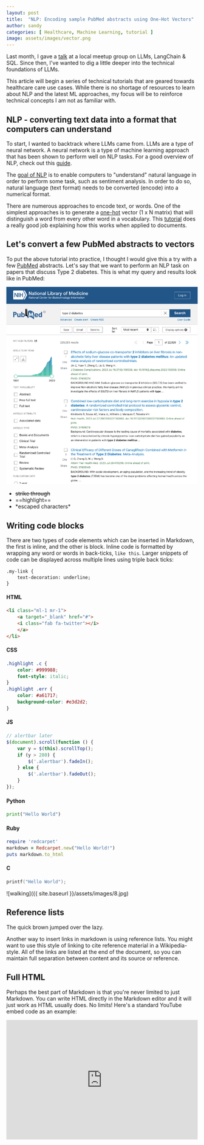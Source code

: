 ```yaml
---
layout: post
title:  "NLP: Encoding sample PubMed abstracts using One-Hot Vectors"
author: sandy
categories: [ Healthcare, Machine Learning, tutorial ]
image: assets/images/vector.png
---
```

Last month, I gave a [talk](https://www.meetup.com/new-jersey-sql-data-platform-user-group/events/294231326/) at a local meetup group 
on LLMs, LangChain & SQL.  Since then, I've wanted to dig a little deeper into the technical foundations of LLMs.

This article will begin a series of technical tutorials that are geared towards healthcare care use cases.  While there is no shortage of resources to learn about NLP and the latest ML approaches, my focus will be to reinforce technical concepts I am not as familiar with.


## NLP - converting text data into a format that computers can understand

To start, I wanted to backtrack where LLMs came from.  LLMs are a type of neural network.  A neural network is a type of machine learning approach that has been shown to perform well on NLP tasks.  For a good overview of NLP, check out this [guide](https://www.deeplearning.ai/resources/natural-language-processing).

The [goal of NLP](https://web.stanford.edu/class/cs224n/readings/cs224n-2019-notes01-wordvecs1.pdf) is to enable computers to "understand" natural language in order to perform some task, such as sentiment analysis.  In order to do so, natural language (text format) needs to be converted (encode) into a numerical format.

There are numerous approaches to encode text, or words.  One of the simplest approaches is to generate a [one-hot](https://en.wikipedia.org/wiki/One-hot) vector (1 x N matrix) that will distinguish a word from every other word in a vocabulary.  This [tutorial](https://gyan-mittal.com/nlp-ai-ml/nlp-word-encoding-by-one-hot-encoding/) does a really good job explaining how this works when applied to documents.   

## Let's convert a few PubMed abstracts to vectors

To put the above tutorial into practice, I thought I would give this a try with a few [PubMed](https://pubmed.ncbi.nlm.nih.gov/) abstracts.  Let's say that we want to perform an NLP task on papers that discuss Type 2 diabetes.  This is what my query and results look like in PubMed:

![PubMed](/assets/images/2023-07-28_PubMed.png)



+ ~~strike through~~
+ ==highlight==
+ \*escaped characters\*


## Writing code blocks

There are two types of code elements which can be inserted in Markdown, the first is inline, and the other is block. Inline code is formatted by wrapping any word or words in back-ticks, `like this`. Larger snippets of code can be displayed across multiple lines using triple back ticks:

```
.my-link {
    text-decoration: underline;
}
```

#### HTML

```html
<li class="ml-1 mr-1">
    <a target="_blank" href="#">
    <i class="fab fa-twitter"></i>
    </a>
</li>
```

#### CSS

```css
.highlight .c {
    color: #999988;
    font-style: italic; 
}
.highlight .err {
    color: #a61717;
    background-color: #e3d2d2; 
}
```

#### JS

```js
// alertbar later
$(document).scroll(function () {
    var y = $(this).scrollTop();
    if (y > 280) {
        $('.alertbar').fadeIn();
    } else {
        $('.alertbar').fadeOut();
    }
});
```

#### Python

```python
print("Hello World")
```

#### Ruby

```ruby
require 'redcarpet'
markdown = Redcarpet.new("Hello World!")
puts markdown.to_html
```

#### C

```c
printf("Hello World");
```




![walking]({{ site.baseurl }}/assets/images/8.jpg)

## Reference lists

The quick brown jumped over the lazy.

Another way to insert links in markdown is using reference lists. You might want to use this style of linking to cite reference material in a Wikipedia-style. All of the links are listed at the end of the document, so you can maintain full separation between content and its source or reference.

## Full HTML

Perhaps the best part of Markdown is that you're never limited to just Markdown. You can write HTML directly in the Markdown editor and it will just work as HTML usually does. No limits! Here's a standard YouTube embed code as an example:

<p><iframe style="width:100%;" height="315" src="https://www.youtube.com/embed/Cniqsc9QfDo?rel=0&amp;showinfo=0" frameborder="0" allowfullscreen></iframe></p>
